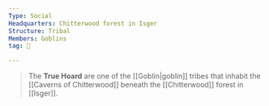 ```yaml
---
Type: Social
Headquarters: Chitterwood forest in Isger
Structure: Tribal
Members: Goblins
tag: 👥

---
```


> The **True Hoard** are one of the [[Goblin|goblin]] tribes that inhabit the [[Caverns of Chitterwood]] beneath the [[Chitterwood]] forest in [[Isger]].








